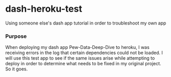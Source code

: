 # dash-heroku-test
Using someone else's dash app tutorial in order to troubleshoot my own app

### Purpose
When deploying my dash app Pew-Data-Deep-Dive to heroku, I was receiving errors in the log that certain dependencies could not be loaded. I will use this test app to see if the same issues arise while attempting to deploy in order to determine what needs to be fixed in my original project. So it goes. 